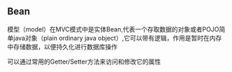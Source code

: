 ## Bean
模型（model）在MVC模式中是实体Bean,代表一个存取数据的对象或者POJO简单java对象（plain ordinary java object）,它可以带有逻辑，作用是暂时在内存中存储数据，以便持久化进行数据库操作

可以通过常用的Getter/Setter方法来访问和修改它的属性

